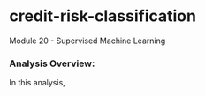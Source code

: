 # credit-risk-classification
Module 20 - Supervised Machine Learning

### Analysis Overview: 
In this analysis, 
